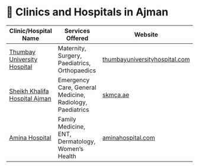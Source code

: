 # 🏥 Clinics and Hospitals in Ajman

| Clinic/Hospital Name                                 | Services Offered                                               | Website                                  |
|------------------------------------------------------|----------------------------------------------------------------|------------------------------------------|
| [Thumbay University Hospital](https://www.thumbayuniversityhospital.com) | Maternity, Surgery, Paediatrics, Orthopaedics                | [thumbayuniversityhospital.com](https://www.thumbayuniversityhospital.com) |
| [Sheikh Khalifa Hospital Ajman](https://skmca.ae)     | Emergency Care, General Medicine, Radiology, Paediatrics      | [skmca.ae](https://skmca.ae)             |
| [Amina Hospital](https://www.aminahospital.com)       | Family Medicine, ENT, Dermatology, Women’s Health             | [aminahospital.com](https://www.aminahospital.com) |
